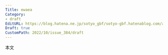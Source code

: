 ```yaml
---
Title: ewaea
Category:
- draft
EditURL: https://blog.hatena.ne.jp/sotyo_gbf/sotyo-gbf.hatenablog.com/atom/entry/4207112889924336843
Draft: true
CustomPath: 2022/10/issue_384/draft
---
```


本文
